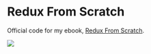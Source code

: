 # Redux From Scratch
Official code for my ebook, [Redux From Scratch](http://bit.ly/2tJmfk7).

![](https://s3-us-west-2.amazonaws.com/s.cdpn.io/827672/Cover_copy.PNG)
